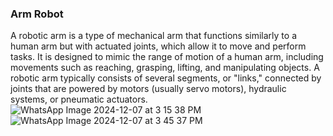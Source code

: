 ### Arm Robot

A robotic arm is a type of mechanical arm that functions similarly to a human arm but with actuated joints, which allow it to move and perform tasks. It is designed to mimic the range of motion of a human arm, including movements such as reaching, grasping, lifting, and manipulating objects. A robotic arm typically consists of several segments, or "links," connected by joints that are powered by motors (usually servo motors), hydraulic systems, or pneumatic actuators.
![WhatsApp Image 2024-12-07 at 3 15 38 PM](https://github.com/user-attachments/assets/2f7f13a1-ddfe-4c00-a1a9-3f03bd8d3ddd)
![WhatsApp Image 2024-12-07 at 3 45 37 PM](https://github.com/user-attachments/assets/037d5610-ae41-44bc-a78f-7c18993b74a0)

